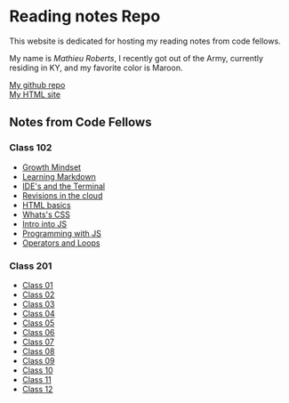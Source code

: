 # Reading notes Repo
This website is dedicated for hosting my reading notes from code fellows.

My name is _Mathieu Roberts_, I recently got out of the Army, currently residing in KY, and my favorite color is Maroon.

[My github repo](https://vadengrey.github.io/reading-notes/) <br>
[My HTML site](https://vadengrey.github.io/html/)

## Notes from Code Fellows

### **Class 102**

- [Growth Mindset](https://vadengrey.github.io/reading-notes/Class102/growthmindset)
- [Learning Markdown](https://vadengrey.github.io/reading-notes/Class102/102learning-markdown)
- [IDE's and the Terminal](https://vadengrey.github.io/reading-notes/Class102/IDEs-and-the-Terminal)
- [Revisions in the cloud](https://vadengrey.github.io/reading-notes/Class102/revisionsinthecloud)
- [HTML basics](https://vadengrey.github.io/reading-notes/Class102/html)
- [Whats's CSS](https://vadengrey.github.io/reading-notes/Class102/designwithcss)
- [Intro into JS](https://vadengrey.github.io/reading-notes/Class102/introintojs)
- [Programming with JS](https://vadengrey.github.io/reading-notes/Class102/programmingjs)
- [Operators and Loops](https://vadengrey.github.io/reading-notes/Class102/opsnloops)

### **Class 201**
- [Class 01](https://vadengrey.github.io/reading-notes/Class201/class-01)
- [Class 02](https://vadengrey.github.io/reading-notes/Class201/class-02)
- [Class 03](https://vadengrey.github.io/reading-notes/Class201/class-03)
- [Class 04](https://vadengrey.github.io/reading-notes/Class201/class-04)
- [Class 05](https://vadengrey.github.io/reading-notes/Class201/class-05)
- [Class 06](https://vadengrey.github.io/reading-notes/Class201/class-06)
- [Class 07](https://vadengrey.github.io/reading-notes/Class201/class-07)
- [Class 08](https://vadengrey.github.io/reading-notes/Class201/class-08)
- [Class 09](https://vadengrey.github.io/reading-notes/Class201/class-09)
- [Class 10](https://vadengrey.github.io/reading-notes/Class201/class-10)
- [Class 11](https://vadengrey.github.io/reading-notes/Class201/class-11)
- [Class 12](https://vadengrey.github.io/reading-notes/Class201/class-12)







